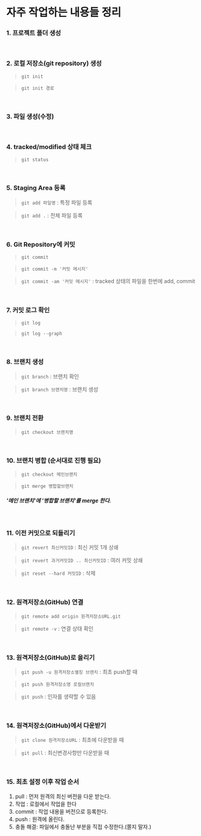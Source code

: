 자주 작업하는 내용들 정리
===

### 1. 프로젝트 폴더 생성

<br>

### 2. 로컬 저장소(git repository) 생성 
   >`git init`

   >`git init 경로`

<br>

### 3. 파일 생성(수정)

<br>

### 4. tracked/modified 상태 체크
   >`git status`

<br>

### 5. Staging Area 등록
   >`git add 파일명` : 특정 파일 등록

   >`git add .` : 전체 파일 등록

<br>

### 6. Git Repository에 커밋
   >`git commit`

   >`git commit -m '커밋 메시지'`

   >`git commit -am '커밋 메시지'` : tracked 상태의 파일을 한번에 add, commit

<br>

### 7. 커밋 로그 확인
   >`git log`

   >`git log --graph`

<br>

### 8. 브랜치 생성
   >`git branch` : 브랜치 확인

   >`git branch 브랜치명` : 브랜치 생성


<br>

### 9. 브랜치 전환
   >`git checkout 브랜치명`

<br>

### 10. 브랜치 병합 (순서대로 진행 필요)
   >`git checkout 메인브랜치`

   >`git merge 병합할브랜치`
##### '메인 브랜치'에 '병합할 브랜치'를 merge 한다.
<br>

### 11. 이전 커밋으로 되돌리기
   >`git revert 최신커밋ID` : 최신 커밋 1개 상쇄

   >`git revert 과거커밋ID .. 최신커밋ID` : 여러 커밋 상쇄

   > `git reset --hard 커밋ID` : 삭제

<br>

### 12. 원격저장소(GitHub) 연결
   >`git remote add origin 원격저장소URL.git`

   >`git remote -v` : 연결 상태 확인

<br>

### 13. 원격저장소(GitHub)로 올리기
   >`git push -u 원격저장소별칭 브랜치` : 최초 push할 때

   >`git push 원격저장소명 로컬브랜치`

   >`git push` : 인자를 생략할 수 있음

<br>

### 14. 원격저장소(GitHub)에서 다운받기
   >`git clone 원격저장소URL` : 최초에 다운받을 때

   >`git pull` : 최신변경사항만 다운받을 때

<br>

### 15. 최초 설정 이후 작업 순서
1. pull : 먼저 원격의 최신 버전을 다운 받는다.
2. 작업 : 로컬에서 작업을 한다
3. commit : 작업 내용을 버전으로 등록한다.
4. push : 원격에 올린다.
5. 충돌 해결: 파일에서 충돌난 부분을 직접 수정한다.(쫄지 말자.)